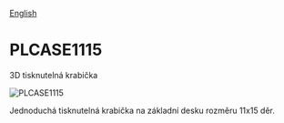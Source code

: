
[English](./README.md)
<!--- module --->
# PLCASE1115
<!--- Emodule --->

<!--- subtitle --->3D tisknutelná krabička <!--- Esubtitle --->

![PLCASE1115](/doc/img/PLCASE1115_QRcode.png)

<!--- description --->Jednoduchá tisknutelná krabička na základní desku rozměru 11x15 děr.<!--- Edescription --->
            